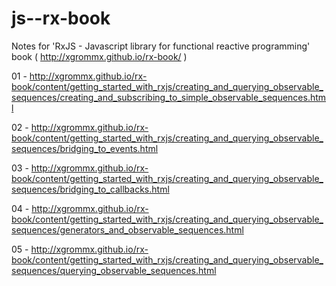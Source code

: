 # js--rx-book
Notes for 'RxJS - Javascript library for functional reactive programming' book ( http://xgrommx.github.io/rx-book/ )


01 - http://xgrommx.github.io/rx-book/content/getting_started_with_rxjs/creating_and_querying_observable_sequences/creating_and_subscribing_to_simple_observable_sequences.html

02 - http://xgrommx.github.io/rx-book/content/getting_started_with_rxjs/creating_and_querying_observable_sequences/bridging_to_events.html

03 - http://xgrommx.github.io/rx-book/content/getting_started_with_rxjs/creating_and_querying_observable_sequences/bridging_to_callbacks.html

04 - http://xgrommx.github.io/rx-book/content/getting_started_with_rxjs/creating_and_querying_observable_sequences/generators_and_observable_sequences.html

05 - http://xgrommx.github.io/rx-book/content/getting_started_with_rxjs/creating_and_querying_observable_sequences/querying_observable_sequences.html

